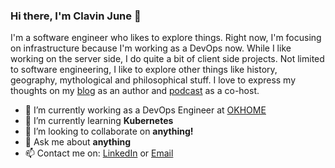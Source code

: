 ### Hi there, I'm Clavin June 👋

I'm a software engineer who likes to explore things. Right now, I'm focusing on infrastructure because I'm working as a DevOps now.
While I like working on the server side, I do quite a bit of client side projects.
Not limited to software engineering, I like to explore other things like history, geography, mythological and philosophical stuff.
I love to express my thoughts on my [blog](https://clavinjune.dev) as an author and [podcast](https://positif.dev) as a co-host.

- 🔭 I’m currently working as a DevOps Engineer at [OKHOME](https://okhome.id)
- 🌱 I’m currently learning **Kubernetes**
- 👯 I’m looking to collaborate on **anything!**
- 💬 Ask me about **anything**
- 📫 Contact me on: [LinkedIn](https://linkedin.com/in/juneardoc) or [Email](mailto:juneardoc@gmail.com)

